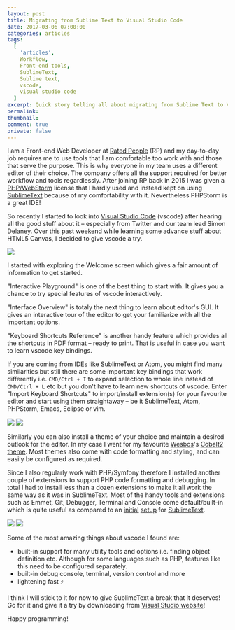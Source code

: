 ```yaml
---
layout: post
title: Migrating from Sublime Text to Visual Studio Code
date: 2017-03-06 07:00:00
categories: articles
tags:
  [
    'articles',
    Workflow,
    Front-end tools,
    SublimeText,
    Sublime text,
    vscode,
    visual studio code
  ]
excerpt: Quick story telling all about migrating from Sublime Text to Visual Studio Code.
permalink:
thumbnail:
comment: true
private: false
---
```


I am a Front-end Web Developer at [Rated People](https://ratedpeople.com) (RP) and my day-to-day job requires me to use tools that I am comfortable too work with and those that serve the purpose. This is why everyone in my team uses a different editor of their choice. The company offers all the support required for better workflow and tools regardlessly. After joining RP back in 2015 I was given a [PHP/WebStorm](https://www.jetbrains.com/phpstorm/) license that I hardly used and instead kept on using [SublimeText](https://www.sublimetext.com/) because of my comfortability with it. Nevertheless PHPStorm is a great IDE!

So recently I started to look into [Visual Studio Code](https://code.visualstudio.com/) (vscode) after hearing all the good stuff about it &ndash; especially from Twitter and our team lead Simon Delaney. Over this past weekend while learning some advance stuff about HTML5 Canvas, I decided to give vscode a try.

<img src="../../assets/images/vscode.png" />

I started with exploring the Welcome screen which gives a fair amount of information to get started.

"Interactive Playground" is one of the best thing to start with. It gives you a chance to try special features of vscode interactively.

"Interface Overview" is totaly the next thing to learn about editor's GUI. It gives an interactive tour of the editor to get your familiarize with all the important options.

"Keyboard Shortcuts Reference" is another handy feature which provides all the shortcuts in PDF format &ndash; ready to print. That is useful in case you want to learn vscode key bindings.

If you are coming from IDEs like SublimeText or Atom, you might find many similarities but still there are some important key bindings that work differently i.e. `CMD/Ctrl + I` to expand selection to whole line instead of `CMD/Ctrl + L` etc but you don't have to learn new shortcuts of vscode. Enter "Import Keyboard Shortcuts" to import/install extension(s) for your favourite editor and start using them straightaway &ndash; be it SublimeText, Atom, PHPStorm, Emacs, Eclipse or vim.

<img src="../../assets/images/interface-overview.png" />
<img src="../../assets/images/interactive-playground.png" />

Similarly you can also install a theme of your choice and maintain a desired outlook for the editor. In my case I went for my favourite [Wesbos](https://twitter.com/wesbos)'s [Cobalt2 theme](https://marketplace.visualstudio.com/items?itemName=wesbos.theme-cobalt2). Most themes also come with code formatting and styling, and can easily be configured as required.

Since I also regularly work with PHP/Symfony therefore I installed another couple of extensions to support PHP code formatting and debugging. In total I had to install less than a dozen extensions to make it all work the same way as it was in SublimeText. Most of the handy tools and extensions such as Emmet, Git, Debugger, Terminal and Console come default/built-in which is quite useful as compared to an [initial](https://gist.github.com/jabranr/ec6f20f7f50070710c15) [setup](https://gist.github.com/jabranr/383625c25b8c0c9b36383e0a4c49d6d5) for [SublimeText](https://gist.github.com/jabranr/5a7597531c297033db4e).

<img src="../../assets/images/themes.png" />
<img src="../../assets/images/extensions.png" />

Some of the most amazing things about vscode I found are:

- built-in support for many utility tools and options i.e. finding object definition etc. Although for some languages such as PHP, features like this need to be configured separately.
- built-in debug console, terminal, version control and more
- lightening fast ⚡

I think I will stick to it for now to give SublimeText a break that it deserves! Go for it and give it a try by downloading from [Visual Studio website](https://code.visualstudio.com/)!

Happy programming!
